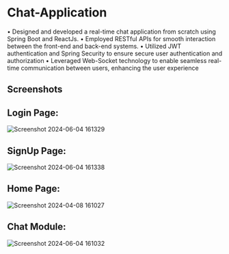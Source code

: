 # Chat-Application
• Designed and developed a real-time chat application from scratch using Spring Boot and ReactJs. 
• Employed RESTful APIs for smooth interaction between the front-end and back-end systems. 
• Utilized JWT authentication and Spring Security to ensure secure user authentication and authorization 
• Leveraged Web-Socket technology to enable seamless real-time communication between users, 
  enhancing the user experience 

## Screenshots

## Login Page:
![Screenshot 2024-06-04 161329](https://github.com/Prathamesh36/Chat-Application/assets/65437511/030d36b2-e8e5-4bf0-a1f8-e8e39d77abcd)


## SignUp Page:
![Screenshot 2024-06-04 161338](https://github.com/Prathamesh36/Chat-Application/assets/65437511/b9e47113-f0ab-4730-9d80-a94d165c134e)


## Home Page:
![Screenshot 2024-04-08 161027](https://github.com/Prathamesh36/Online-Project-Management/assets/65437511/83744707-b14f-4057-9321-5aafa8429112)

## Chat Module:
![Screenshot 2024-06-04 161032](https://github.com/Prathamesh36/Chat-Application/assets/65437511/0232125f-151b-4d8b-bb85-c9dc2aa1b34d)

